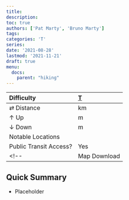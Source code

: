 ```yaml
---
title: 
description: 
toc: true
authors: ['Pat Marty', 'Bruno Marty']
tags:
categories: 'T'
series:
date: '2021-08-28'
lastmod: '2021-11-21'
draft: true
menu:
  docs:
    parent: "hiking"
---
```

<link href="../../../style.css" rel="stylesheet"></link>

| Difficulty | [T](../overview/#wanderskala) |
| :--- | :--- |
| &#8644; Distance |  km |
| &#8593; Up |  m |
| &#8595; Down |  m |
| Notable Locations |  |
| Public Transit Access? | Yes |
<!-- | Map Download | [PDF](.pdf), [GPX](.gpx) | -->

<!-- <p align="center">
    <img src=".JPG" alt="" class="landscape">
    <em></em>
</p> -->

## Quick Summary

- Placeholder
